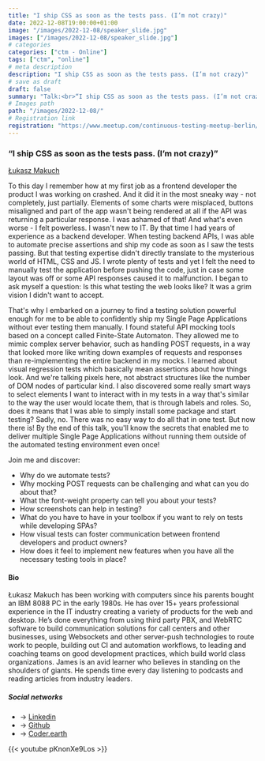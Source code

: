 ```yaml
---
title: "I ship CSS as soon as the tests pass. (I’m not crazy)"
date: 2022-12-08T19:00:00+01:00
image: "/images/2022-12-08/speaker_slide.jpg"
images: ["/images/2022-12-08/speaker_slide.jpg"]
# categories
categories: ["ctm - Online"]
tags: ["ctm", "online"]
# meta description
description: "I ship CSS as soon as the tests pass. (I’m not crazy)"
# save as draft
draft: false
summary: "Talk:<br>“I ship CSS as soon as the tests pass. (I’m not crazy)” (Łukasz Makuch)"
# Images path
path: "/images/2022-12-08/"
# Registration link
registration: "https://www.meetup.com/continuous-testing-meetup-berlin/events/290004521"
---
```


### “I ship CSS as soon as the tests pass. (I’m not crazy)”

[Łukasz Makuch](http://www.linkedin.com/in/coderearth)

To this day I remember how at my first job as a frontend developer the product I was working on crashed. And it did it in the most sneaky way - not completely, just partially. Elements of some charts were misplaced, buttons misaligned and part of the app wasn't being rendered at all if the API was returning a particular response. I was ashamed of that! And what's even worse - I felt powerless. I wasn't new to IT. By that time I had years of experience as a backend developer. When testing backend APIs, I was able to automate precise assertions and ship my code as soon as I saw the tests passing. But that testing expertise didn't directly translate to the mysterious world of HTML, CSS and JS. I wrote plenty of tests and yet I felt the need to manually test the application before pushing the code, just in case some layout was off or some API responses caused it to malfunction. I began to ask myself a question: Is this what testing the web looks like? It was a grim vision I didn't want to accept.

That's why I embarked on a journey to find a testing solution powerful enough for me to be able to confidently ship my Single Page Applications without ever testing them manually. I found stateful API mocking tools based on a concept called Finite-State Automaton. They allowed me to mimic complex server behavior, such as handling POST requests, in a way that looked more like writing down examples of requests and responses than re-implementing the entire backend in my mocks. I learned about visual regression tests which basically mean assertions about how things look. And we're talking pixels here, not abstract structures like the number of DOM nodes of particular kind. I also discovered some really smart ways to select elements I want to interact with in my tests in a way that's similar to the way the user would locate them, that is through labels and roles. So, does it means that I was able to simply install some package and start testing? Sadly, no. There was no easy way to do all that in one test. But now there is! By the end of this talk, you'll know the secrets that enabled me to deliver multiple Single Page Applications without running them outside of the automated testing environment even once!

Join me and discover:

- Why do we automate tests?
- Why mocking POST requests can be challenging and what can you do about that?
- What the font-weight property can tell you about your tests?
- How screenshots can help in testing?
- What do you have to have in your toolbox if you want to rely on tests while developing SPAs?
- How visual tests can foster communication between frontend developers and product owners?
- How does it feel to implement new features when you have all the necessary testing tools in place?

#### Bio

Łukasz Makuch has been working with computers since his parents bought an IBM 8088 PC in the early 1980s.  He has over 15+ years professional experience in the IT industry creating a variety of products for the web and desktop. He’s done everything from using third party PBX, and WebRTC software to build communication solutions for call centers and other businesses, using Websockets and other server-push technologies to route work to people, building out CI and automation workflows, to leading and coaching teams on good development practices, which build world class organizations. James is an avid learner who believes in standing on the shoulders of giants. He spends time every day listening to podcasts and reading articles from industry leaders.

##### Social networks

- <i class="fa fa-linkedin"></i> -> [Linkedin](http://www.linkedin.com/in/coderearth)
- <i class="fa fa-github"></i> -> [Github](https://github.com/lukaszmakuch)
- <i class="fa fa-code"></i> -> [Coder.earth](https://coder.earth/)

{{< youtube pKnonXe9Los >}}
